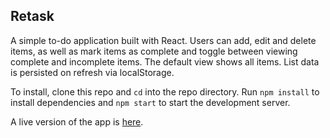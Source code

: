 ## Retask

A simple to-do application built with React. Users can add, edit and delete items, as well as mark items as complete and toggle between viewing complete and incomplete items. The default view shows all items. List data is persisted on refresh via localStorage. 

To install, clone this repo and `cd` into the repo directory. Run `npm install` to install dependencies and `npm start` to start the development server.

A live version of the app is [here](https://nsmeds.github.io/retask).
